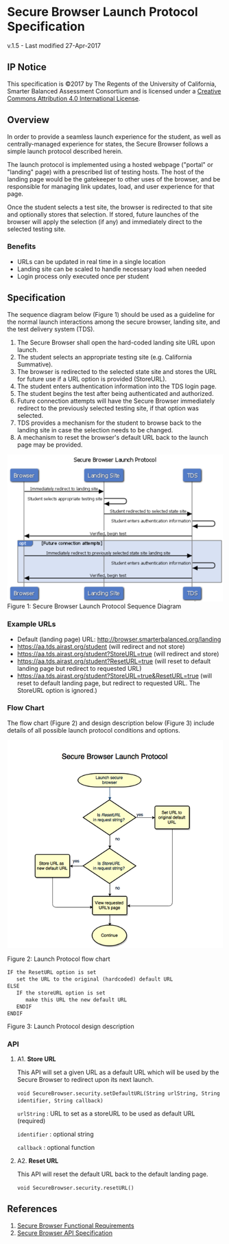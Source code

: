 # Secure Browser Launch Protocol Specification
v.1.5 - Last modified 27-Apr-2017

## IP Notice
This specification is &copy;2017 by The Regents of the University of California, Smarter Balanced Assessment Consortium and is licensed under a [Creative Commons Attribution 4.0 International License](https://creativecommons.org/licenses/by/4.0/).

## Overview
In order to provide a seamless launch experience for the student, as well as centrally-managed experience for states, the Secure Browser follows a simple launch protocol described herein.

The launch protocol is implemented using a hosted webpage ("portal" or "landing" page) with a prescribed list of testing hosts. The host of the landing page would be the gatekeeper to other uses of the browser, and be responsible for managing link updates, load, and user experience for that page. 
 
Once the student selects a test site, the browser is redirected to that site and optionally stores that selection. If stored, future launches of the browser will apply the selection (if any) and immediately direct to the selected testing site.

### Benefits
* URLs can be updated in real time in a single location
* Landing site can be scaled to handle necessary load when needed
* Login process only executed once per student

## Specification
The sequence diagram below (Figure 1) should be used as a guideline for the normal launch interactions among the secure browser, landing site, and the test delivery system (TDS).

1. The Secure Browser shall open the hard-coded landing site URL upon launch.
1. The student selects an appropriate testing site (e.g. California Summative).
1. The browser is redirected to the selected state site and stores the URL for future use if a URL option is provided (StoreURL).
1. The student enters authentication information into the TDS login page.
1. The student begins the test after being authenticated and authorized.
1. Future connection attempts will have the Secure Browser immediately redirect to the previously selected testing site, if that option was selected.
1. TDS provides a mechanism for the student to browse back to the landing site in case the selection needs to be changed.
1. A mechanism to reset the browser's default URL back to the launch page may be provided.

<img alt="Secure Browser Launch Protocol Design Guidelines" src="Secure_Browser_Launch_Protocol.png" width="800">
Figure 1: Secure Browser Launch Protocol Sequence Diagram

### Example URLs

* Default (landing page) URL: http://browser.smarterbalanced.org/landing
* https://aa.tds.airast.org/student  (will redirect and not store)
* https://aa.tds.airast.org/student?StoreURL=true   (will redirect and store)
* https://aa.tds.airast.org/student?ResetURL=true   (will reset to default landing page but redirect to requested URL)
* https://aa.tds.airast.org/student?StoreURL=true&ResetURL=true   (will reset to default landing page, but redirect to requested URL. The StoreURL option is ignored.)

### Flow Chart
The flow chart (Figure 2) and design description below (Figure 3) include details of all possible launch protocol conditions and options. 

<img alt="Secure Browser Launch Protocol Flow Chart" src="SBLP.png" width="800">

Figure 2: Launch Protocol flow chart


```
IF the ResetURL option is set
   set the URL to the original (hardcoded) default URL
ELSE
   IF the storeURL option is set
      make this URL the new default URL
   ENDIF
ENDIF
```
Figure 3: Launch Protocol design description

### API

1. A1. **Store URL**

    This API will set a given URL as a default URL which will be used by the Secure Browser to redirect upon its next launch.

    `void SecureBrowser.security.setDefaultURL(String urlString, String identifier, String callback)`

    `urlString` : URL to set as a storeURL to be used as default URL (required)

    `identifier` : optional string
    
    `callback` : optional function
    

1. A2. **Reset URL**

    This API will reset the default URL back to the default landing page.

    `void SecureBrowser.security.resetURL()`



## References
1. [Secure Browser Functional Requirements](https://github.com/SmarterApp/SB_BIRT/blob/master/irp/doc/req/SecureBrowserFunctionalRequirements.md)
1. [Secure Browser API Specification](https://github.com/SmarterApp/SB_BIRT/blob/master/irp/doc/req/SecureBrowserAPIspecification.md)
